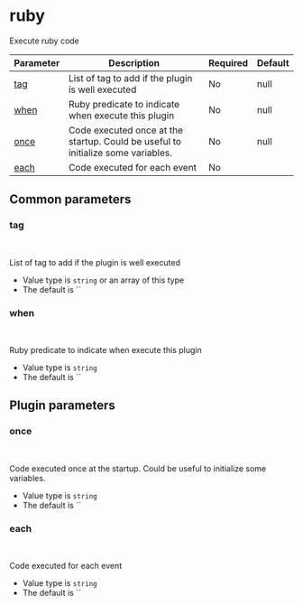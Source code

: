 # ruby <Badge type='tip' text='community' vertical='top' />

Execute ruby code

| Parameter | Description | Required | Default |
|---|---|---|---|
| [tag](#tag) | List of tag to add if the plugin is well executed | No | null
| [when](#when) | Ruby predicate to indicate when execute this plugin | No | null
| [once](#once) | Code executed once at the startup. Could be useful to initialize some variables. | No | null
| [each](#each) | Code executed for each event | No | 

## Common parameters
### tag
<br/>
<Badge type=warning text=optional vertical=bottom />

List of tag to add if the plugin is well executed
- Value type is `string` or an array of this type
- The default is ``

### when
<br/>
<Badge type=warning text=optional vertical=bottom />

Ruby predicate to indicate when execute this plugin
- Value type is `string`
- The default is ``

## Plugin parameters
### once
<br/>
<Badge type=warning text=optional vertical=bottom />

Code executed once at the startup. Could be useful to initialize some variables.
- Value type is `string`
- The default is ``

### each
<br/>
<Badge type=warning text=optional vertical=bottom />

Code executed for each event
- Value type is `string`
- The default is ``

